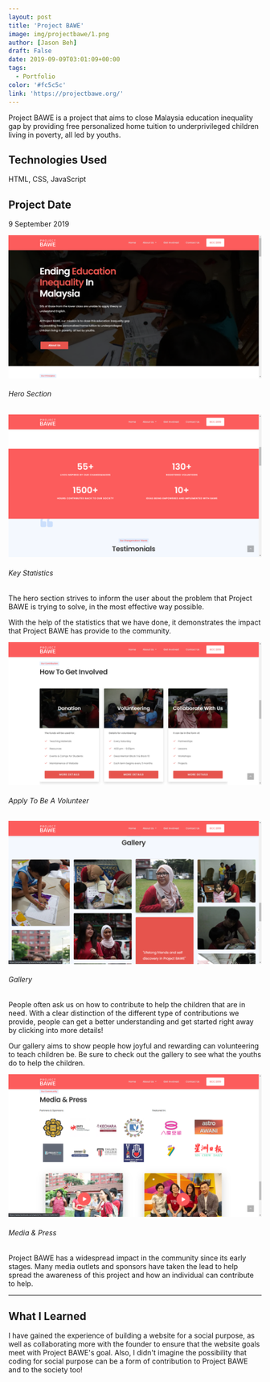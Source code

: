 ```yaml
---
layout: post
title: 'Project BAWE'
image: img/projectbawe/1.png
author: [Jason Beh]
draft: False
date: 2019-09-09T03:01:09+00:00
tags:
  - Portfolio
color: '#fc5c5c'
link: 'https://projectbawe.org/'
---
```


Project BAWE is a project that aims to close Malaysia education inequality gap by providing free personalized home tuition to underprivileged children living in poverty, all led by youths.

## Technologies Used

HTML, CSS, JavaScript

## Project Date

9 September 2019

![Hero Section](img/projectbawe/1.png)

###### Hero Section

![Key Statistics](img/projectbawe/2.png)

###### Key Statistics

The hero section strives to inform the user about the problem that Project BAWE is trying to solve, in the most effective way possible.

With the help of the statistics that we have done, it demonstrates the impact that Project BAWE has provide to the community.

![Apply To Be A Volunteer](img/projectbawe/3.png)

###### Apply To Be A Volunteer

![Gallery](img/projectbawe/4.png)

###### Gallery

People often ask us on how to contribute to help the children that are in need. With a clear distinction of the different type of contributions we provide, people can get a better understanding and get started right away by clicking into more details!

Our gallery aims to show people how joyful and rewarding can volunteering to teach children be. Be sure to check out the gallery to see what the youths do to help the children.

![Media & Press](img/projectbawe/5.png)

###### Media & Press

Project BAWE has a widespread impact in the community since its early stages. Many media outlets and sponsors have taken the lead to help spread the awareness of this project and how an individual can contribute to help.

---

## What I Learned

I have gained the experience of building a website for a social purpose, as well as collaborating more with the founder to ensure that the website goals meet with Project BAWE's goal. Also, I didn't imagine the possibility that coding for social purpose can be a form of contribution to Project BAWE and to the society too!
